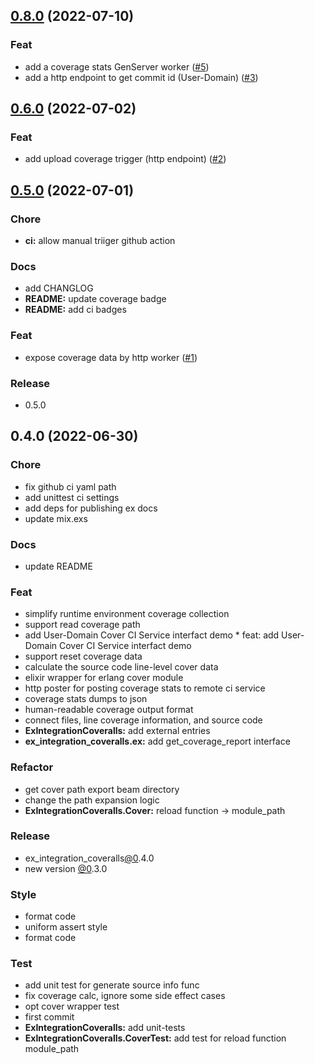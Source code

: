 
<a name="0.8.0"></a>
## [0.8.0](https://github.com/yeshan333/ex_integration_coveralls/compare/0.6.0...0.8.0) (2022-07-10)

### Feat

* add a coverage stats GenServer worker ([#5](https://github.com/yeshan333/ex_integration_coveralls/issues/5))
* add a http endpoint to get commit id (User-Domain) ([#3](https://github.com/yeshan333/ex_integration_coveralls/issues/3))

<a name="0.6.0"></a>
## [0.6.0](https://github.com/yeshan333/ex_integration_coveralls/compare/0.5.0...0.6.0) (2022-07-02)

### Feat

* add upload coverage trigger (http endpoint) ([#2](https://github.com/yeshan333/ex_integration_coveralls/issues/2))

<a name="0.5.0"></a>
## [0.5.0](https://github.com/yeshan333/ex_integration_coveralls/compare/0.4.0...0.5.0) (2022-07-01)

### Chore

* **ci:** allow manual triiger github action

### Docs

* add CHANGLOG
* **README:** update coverage badge
* **README:** add ci badges

### Feat

* expose coverage data by http worker ([#1](https://github.com/yeshan333/ex_integration_coveralls/issues/1))

### Release

* 0.5.0


<a name="0.4.0"></a>
## 0.4.0 (2022-06-30)

### Chore

* fix github ci yaml path
* add unittest ci settings
* add deps for publishing ex docs
* update mix.exs

### Docs

* update README

### Feat

* simplify runtime environment coverage collection
* support read coverage path
* add User-Domain Cover CI Service interfact demo     * feat: add User-Domain Cover CI Service interfact demo
* support reset coverage data
* calculate the source code line-level cover data
* elixir wrapper for erlang cover module
* http poster for posting coverage stats to remote ci service
* coverage stats dumps to json
* human-readable coverage output format
* connect files, line coverage information, and source code
* **ExIntegrationCoveralls:** add external entries
* **ex_integration_coveralls.ex:** add get_coverage_report interface

### Refactor

* get cover path export beam directory
* change the path expansion logic
* **ExIntegrationCoveralls.Cover:** reload function -> module_path

### Release

* ex_integration_coveralls[@0](https://github.com/0).4.0
* new version [@0](https://github.com/0).3.0

### Style

* format code
* uniform assert style
* format code

### Test

* add unit test for generate source info func
* fix coverage calc, ignore some side effect cases
* opt cover wrapper test
* first commit
* **ExIntegrationCoveralls:** add unit-tests
* **ExIntegrationCoveralls.CoverTest:** add test for reload function module_path

